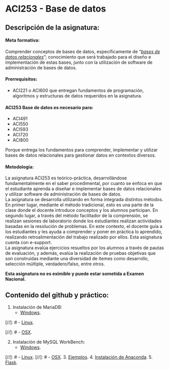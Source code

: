 # ACI253 - Base de datos

## Descripción de la asignatura:

#### Meta formativa:
Comprender conceptos de bases de datos, específicamente de “[_bases de datos relacionales_](https://www.oracle.com/cl/database/what-is-a-relational-database/)”; conocimiento que será trabajado para el diseño e implementación de estas bases, junto con la utilización de software de administración de bases de datos.  
#### Prerrequisitos:
- ACI221 o ACI600 que entregan fundamentos de programación, algoritmos y estructuras de datos requeridos en la asignatura. 
 
#### ACI253 Base de datos es necesario para:
- ACI491
- ACI550
- ACI593
- ACI720
- ACI800  
  
Porque entrega los fundamentos para comprender, implementar y utilizar bases de datos relacionales para gestionar datos en contextos diversos.

#### Metodología:
La asignatura ACI253 es teórico-práctica, desarrollándose fundamentalmente en el saber procedimental, por cuanto se enfoca en que el estudiante aprenda
a diseñar e implementar bases de datos relacionales y utilizar software de administración de bases de datos.  
La asignatura se desarrolla utilizando en forma integrada distintos métodos. En primer lugar, mediante el método tradicional, esto es una parte de la clase
donde el docente introduce conceptos y los alumnos participan. En segundo lugar, a través del método facilitador de la comprensión, se realizan sesiones
de laboratorio donde los estudiantes realizan actividades basadas en la resolución de problemas. En este contexto, el docente guía a los estudiantes y les
ayuda a comprender y poner en práctica lo aprendido, realizando retroalimentación del trabajo realizado por ellos. Esta asignatura cuenta con e-support.  
La asignatura evalúa ejercicios resueltos por los alumnos a través de pautas de evaluación, y además, evalúa la realización de pruebas objetivas que son
construidas mediante una diversidad de ítemes como desarrollo, selección múltiple, verdadero/falso, entre otros.

__Esta asignatura no es eximible y puede estar sometida a Examen Nacional.__


## Contenido del github y práctico:

1. Instalación de MariaDB:
    - [Windows](code/1a.md).

 [//]: #   - [Linux](code/1b.md).

 [//]: #   - [OSX](code/1c.md).
 
2. Instalación de MySQL WorkBench:
    - [Windows](code/2a.md).
    
[//]: #    - [Linux](code/2b.md).
[//]: #    - [OSX](code/2c.md).
3. [Ejemplos](code/3.md).
4. [Instalación de Anaconda](code/4.md).
5. [Flask](code/5.ipynb).
